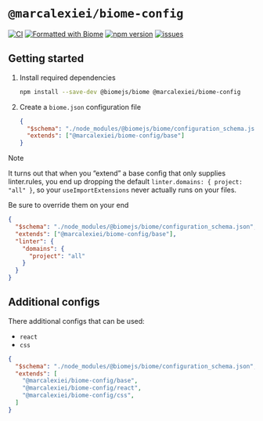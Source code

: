 # `@marcalexiei/biome-config`

[![CI][CIBadge]][CIURL]
[![Formatted with Biome][CodeStyleBadge]][CodeStyleURL]
[![npm version][npmVersionBadge]][npmVersionURL]
[![issues][issuesBadge]][issuesURL]

[CIBadge]: https://img.shields.io/github/actions/workflow/status/marcalexiei/biome-config/ci.yml?style=for-the-badge&logo=github&event=push&label=CI
[CIURL]: https://github.com/marcalexiei/biome-config/actions/workflows/ci.yml
[CodeStyleBadge]: https://img.shields.io/badge/Formatted_with-Biome-60a5fa?style=for-the-badge&logo=biome
[CodeStyleURL]: https://biomejs.dev/
[npmVersionBadge]: https://img.shields.io/npm/v/@marcalexiei/biome-config.svg?style=for-the-badge&logo=npm
[npmVersionURL]: https://www.npmjs.com/package/@marcalexiei/biome-config
[issuesBadge]: https://img.shields.io/github/issues/marcalexiei/biome-config.svg?style=for-the-badge
[issuesURL]: https://github.com/marcalexiei/biome-config/issues

## Getting started

1. Install required dependencies

   ```sh
   npm install --save-dev @biomejs/biome @marcalexiei/biome-config
   ```

2. Create a `biome.json` configuration file

   ```json
   {
     "$schema": "./node_modules/@biomejs/biome/configuration_schema.json",
     "extends": ["@marcalexiei/biome-config/base"]
   }
   ```

> [!NOTE]
> It turns out that when you “extend” a base config that only supplies linter.rules,
> you end up dropping the default `linter.domains: { project: "all" }`,
> so your `useImportExtensions` never actually runs on your files.
>
> Be sure to override them on your end
>
> ```json
> {
>   "$schema": "./node_modules/@biomejs/biome/configuration_schema.json",
>   "extends": ["@marcalexiei/biome-config/base"],
>   "linter": {
>     "domains": {
>       "project": "all"
>     }
>   }
> }
> ```

## Additional configs

There additional configs that can be used:

- `react`
- `css`

```json
{
  "$schema": "./node_modules/@biomejs/biome/configuration_schema.json",
  "extends": [
    "@marcalexiei/biome-config/base",
    "@marcalexiei/biome-config/react",
    "@marcalexiei/biome-config/css",
  ]
}
```
